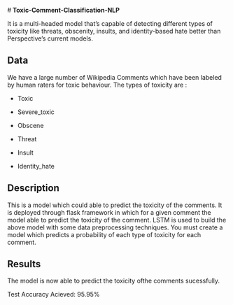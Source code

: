 #<b> Toxic-Comment-Classification-NLP</b>


It is a multi-headed model that’s capable of detecting different types of toxicity like
threats, obscenity, insults, and identity-based hate better than Perspective’s current models. 

<h2> Data </h2>

We have a large number of Wikipedia Comments which have been labeled by human raters for toxic behaviour. The types of toxicity are
:
* Toxic

* Severe_toxic

* Obscene

* Threat

* Insult

* Identity_hate


<h2>Description</h2>
This is a model which could able to predict the toxicity of the comments. It is deployed through flask framework in which for a given comment the model able to predict the toxicity of the comment.
LSTM is used to build the above model with some data preprocessing techniques. 
You must create a model which predicts a probability of each type of toxicity for each comment.
<h2> Results </h2>

The model is now able to predict the toxicity ofthe comments sucessfully.

Test Accuracy Acieved: 95.95%
